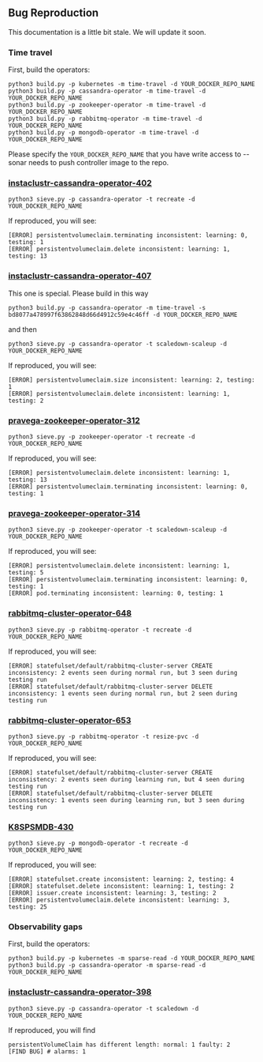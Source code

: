 ## Bug Reproduction
This documentation is a little bit stale. We will update it soon.

### Time travel
First, build the operators:
```
python3 build.py -p kubernetes -m time-travel -d YOUR_DOCKER_REPO_NAME
python3 build.py -p cassandra-operator -m time-travel -d YOUR_DOCKER_REPO_NAME
python3 build.py -p zookeeper-operator -m time-travel -d YOUR_DOCKER_REPO_NAME
python3 build.py -p rabbitmq-operator -m time-travel -d YOUR_DOCKER_REPO_NAME
python3 build.py -p mongodb-operator -m time-travel -d YOUR_DOCKER_REPO_NAME
```
Please specify the `YOUR_DOCKER_REPO_NAME` that you have write access to -- sonar needs to push controller image to the repo.

### [instaclustr-cassandra-operator-402](https://github.com/instaclustr/cassandra-operator/issues/402)
```
python3 sieve.py -p cassandra-operator -t recreate -d YOUR_DOCKER_REPO_NAME
```
If reproduced, you will see:
```
[ERROR] persistentvolumeclaim.terminating inconsistent: learning: 0, testing: 1
[ERROR] persistentvolumeclaim.delete inconsistent: learning: 1, testing: 13
```

### [instaclustr-cassandra-operator-407](https://github.com/instaclustr/cassandra-operator/issues/407)
This one is special. Please build in this way
```
python3 build.py -p cassandra-operator -m time-travel -s bd8077a478997f63862848d66d4912c59e4c46ff -d YOUR_DOCKER_REPO_NAME
```
and then
```
python3 sieve.py -p cassandra-operator -t scaledown-scaleup -d YOUR_DOCKER_REPO_NAME
```
If reproduced, you will see:
```
[ERROR] persistentvolumeclaim.size inconsistent: learning: 2, testing: 1
[ERROR] persistentvolumeclaim.delete inconsistent: learning: 1, testing: 2
```

### [pravega-zookeeper-operator-312](https://github.com/pravega/zookeeper-operator/issues/312)
```
python3 sieve.py -p zookeeper-operator -t recreate -d YOUR_DOCKER_REPO_NAME
```
If reproduced, you will see:
```
[ERROR] persistentvolumeclaim.delete inconsistent: learning: 1, testing: 13
[ERROR] persistentvolumeclaim.terminating inconsistent: learning: 0, testing: 1
```

### [pravega-zookeeper-operator-314](https://github.com/pravega/zookeeper-operator/issues/314)
```
python3 sieve.py -p zookeeper-operator -t scaledown-scaleup -d YOUR_DOCKER_REPO_NAME
```
If reproduced, you will see:
```
[ERROR] persistentvolumeclaim.delete inconsistent: learning: 1, testing: 5
[ERROR] persistentvolumeclaim.terminating inconsistent: learning: 0, testing: 1
[ERROR] pod.terminating inconsistent: learning: 0, testing: 1
```

### [rabbitmq-cluster-operator-648](https://github.com/rabbitmq/cluster-operator/issues/648)
```
python3 sieve.py -p rabbitmq-operator -t recreate -d YOUR_DOCKER_REPO_NAME
```
If reproduced, you will see:
```
[ERROR] statefulset/default/rabbitmq-cluster-server CREATE inconsistency: 2 events seen during normal run, but 3 seen during testing run                                     
[ERROR] statefulset/default/rabbitmq-cluster-server DELETE inconsistency: 1 events seen during normal run, but 2 seen during testing run 
```

### [rabbitmq-cluster-operator-653](https://github.com/rabbitmq/cluster-operator/issues/653)
```
python3 sieve.py -p rabbitmq-operator -t resize-pvc -d YOUR_DOCKER_REPO_NAME
```
If reproduced, you will see:
```
[ERROR] statefulset/default/rabbitmq-cluster-server CREATE inconsistency: 2 events seen during learning run, but 4 seen during testing run
[ERROR] statefulset/default/rabbitmq-cluster-server DELETE inconsistency: 1 events seen during learning run, but 3 seen during testing run
```

### [K8SPSMDB-430](https://jira.percona.com/browse/K8SPSMDB-430)
```
python3 sieve.py -p mongodb-operator -t recreate -d YOUR_DOCKER_REPO_NAME
```
If reproduced, you will see:
```
[ERROR] statefulset.create inconsistent: learning: 2, testing: 4
[ERROR] statefulset.delete inconsistent: learning: 1, testing: 2
[ERROR] issuer.create inconsistent: learning: 3, testing: 2
[ERROR] persistentvolumeclaim.delete inconsistent: learning: 3, testing: 25
```

### Observability gaps
First, build the operators:
```
python3 build.py -p kubernetes -m sparse-read -d YOUR_DOCKER_REPO_NAME
python3 build.py -p cassandra-operator -m sparse-read -d YOUR_DOCKER_REPO_NAME
```

### [instaclustr-cassandra-operator-398](https://github.com/instaclustr/cassandra-operator/issues/398)
```
python3 sieve.py -p cassandra-operator -t scaledown -d YOUR_DOCKER_REPO_NAME
```
If reproduced, you will find
```
persistentVolumeClaim has different length: normal: 1 faulty: 2
[FIND BUG] # alarms: 1
```

